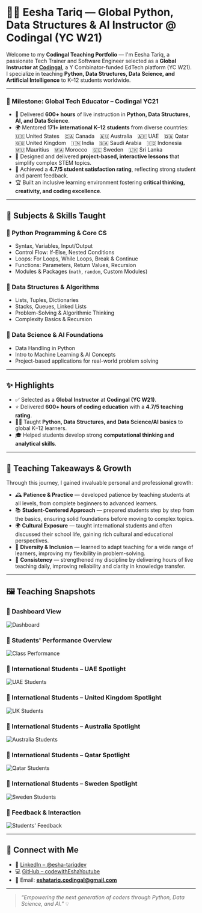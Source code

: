 # 👩‍🏫 Eesha Tariq — Global Python, Data Structures & AI Instructor @ Codingal (YC W21)

Welcome to my **Codingal Teaching Portfolio** — I'm Eesha Tariq, a passionate Tech Trainer and Software Engineer selected as a **Global Instructor at [Codingal](https://www.codingal.com)**, a Y Combinator-funded EdTech platform (YC W21).  
I specialize in teaching **Python, Data Structures, Data Science, and Artificial Intelligence** to K–12 students worldwide.  

---

### 🚀 Milestone: Global Tech Educator – Codingal YC21

- 🧠 Delivered **600+ hours** of live instruction in **Python, Data Structures, AI, and Data Science**.  
- 🌍 Mentored **171+ international K–12 students** from diverse countries:  
  🇺🇸 United States 🇨🇦 Canada 🇦🇺 Australia 🇦🇪 UAE 🇶🇦 Qatar 🇬🇧 United Kingdom 🇮🇳 India 🇸🇦 Saudi Arabia 🇮🇩 Indonesia 🇲🇺 Mauritius 🇲🇦 Morocco 🇸🇪 Sweden 🇱🇰 Sri Lanka  
- 🎯 Designed and delivered **project-based, interactive lessons** that simplify complex STEM topics.  
- 🌟 Achieved a **4.7/5 student satisfaction rating**, reflecting strong student and parent feedback.  
- 🏆 Built an inclusive learning environment fostering **critical thinking, creativity, and coding excellence**.  

---

## 🧠 Subjects & Skills Taught

### 🐍 Python Programming & Core CS
- Syntax, Variables, Input/Output  
- Control Flow: If-Else, Nested Conditions  
- Loops: For Loops, While Loops, Break & Continue  
- Functions: Parameters, Return Values, Recursion  
- Modules & Packages (`math`, `random`, Custom Modules)  

### 🧩 Data Structures & Algorithms
- Lists, Tuples, Dictionaries  
- Stacks, Queues, Linked Lists  
- Problem-Solving & Algorithmic Thinking  
- Complexity Basics & Recursion  

### 🤖 Data Science & AI Foundations
- Data Handling in Python  
- Intro to Machine Learning & AI Concepts  
- Project-based applications for real-world problem solving  

---

## ✨ Highlights

- ✅ Selected as a **Global Instructor** at **Codingal (YC W21)**.  
- ⭐ Delivered **600+ hours of coding education** with a **4.7/5 teaching rating**.  
- 👩‍🏫 Taught **Python, Data Structures, and Data Science/AI basics** to global K–12 learners.  
- 🎓 Helped students develop strong **computational thinking and analytical skills**.  

---

## 🌱 Teaching Takeaways & Growth

Through this journey, I gained invaluable personal and professional growth:  

- 🕰️ **Patience & Practice** — developed patience by teaching students at all levels, from complete beginners to advanced learners.  
- 📚 **Student-Centered Approach** — prepared students step by step from the basics, ensuring solid foundations before moving to complex topics.  
- 🌍 **Cultural Exposure** — taught international students and often discussed their school life, gaining rich cultural and educational perspectives.  
- 🌈 **Diversity & Inclusion** — learned to adapt teaching for a wide range of learners, improving my flexibility in problem-solving.  
- 🔄 **Consistency** — strengthened my discipline by delivering hours of live teaching daily, improving reliability and clarity in knowledge transfer.  

---

## 🖼️ Teaching Snapshots

### 📌 Dashboard View
![Dashboard](dashboard.png)

### 📌 Students' Performance Overview
![Class Performance](class-data.png)

### 📌 International Students – UAE Spotlight
![UAE Students](uae-students.png)

### 📌 International Students – United Kingdom Spotlight
![UK Students](student-from-uk.png)

### 📌 International Students – Australia Spotlight
![Australia Students](student-from-australia.png)

### 📌 International Students – Qatar Spotlight
![Qatar Students](student-from-qatar.png)

### 📌 International Students – Sweden Spotlight
![Sweden Students](student-from-sweden.png)

### 📌 Feedback & Interaction
![Students' Feedback](students.png)

---

## 🔗 Connect with Me

- 💼 [LinkedIn – @esha-tariqdev](https://www.linkedin.com/in/esha-tariqdev/)  
- 💻 [GitHub – codewithEshaYoutube](https://github.com/codewithEshaYoutube)  
- 📧 Email: **eshatariq.codingal@gmail.com**

---

> _“Empowering the next generation of coders through Python, Data Science, and AI.”_ 💡
